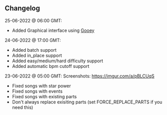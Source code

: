 ## Changelog


25-06-2022 @ 06:00 GMT:
* Added Graphical interface using [Gooey](https://github.com/chriskiehl/Gooey)

24-06-2022 @ 17:00 GMT:
* Added batch support
* Added in_place support
* Added easy/medium/hard difficulty support
* Added automatic bpm cutoff support

23-06-2022 @ 05:00 GMT: Screenshots: https://imgur.com/a/pBLCUqS
* Fixed songs with star power
* Fixed songs with events
* Fixed songs with existing parts
* Don't always replace exisiting parts (set FORCE_REPLACE_PARTS if you need this)

